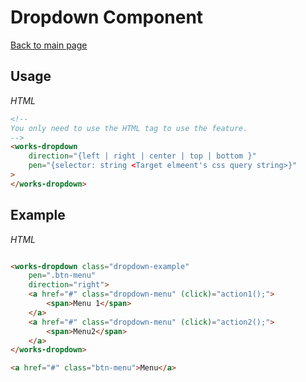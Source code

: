 # Dropdown Component
 
[Back to main page](../../README.md)

## Usage

*HTML*

```html
<!--
You only need to use the HTML tag to use the feature.
-->
<works-dropdown
    direction="{left | right | center | top | bottom }"
    pen="{selector: string <Target elmeent's css query string>}"
>
</works-dropdown>
```

## Example

*HTML*

```html

<works-dropdown class="dropdown-example" 
    pen=".btn-menu" 
    direction="right">
    <a href="#" class="dropdown-menu" (click)="action1();">
        <span>Menu 1</span>
    </a>
    <a href="#" class="dropdown-menu" (click)="action2();">
        <span>Menu2</span>
    </a>
</works-dropdown>

<a href="#" class="btn-menu">Menu</a>
```
